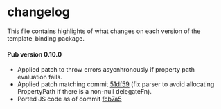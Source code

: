 # changelog

This file contains highlights of what changes on each version of the
template_binding package.

#### Pub version 0.10.0
  * Applied patch to throw errors asycnhronously if property path evaluation
    fails.
  * Applied patch matching commit [51df59][] (fix parser to avoid allocating
    PropertyPath if there is a non-null delegateFn).
  * Ported JS code as of commit [fcb7a5][] 

[fcb7a5]: https://github.com/Polymer/TemplateBinding/commit/fcb7a502794f19544f2d4b77c96eebb70830591d
[51df59]: https://github.com/Polymer/TemplateBinding/commit/51df59c16e0922dec041cfe604016aac00918d5d
